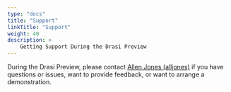 ```yaml
---
type: "docs"
title: "Support"
linkTitle: "Support"
weight: 40
description: >
    Getting Support During the Drasi Preview
---
```


During the Drasi Preview, please contact [Allen Jones (alljones)](mailto:alljones@microsoft.com) if you have questions or issues, want to provide feedback, or want to arrange a demonstration.